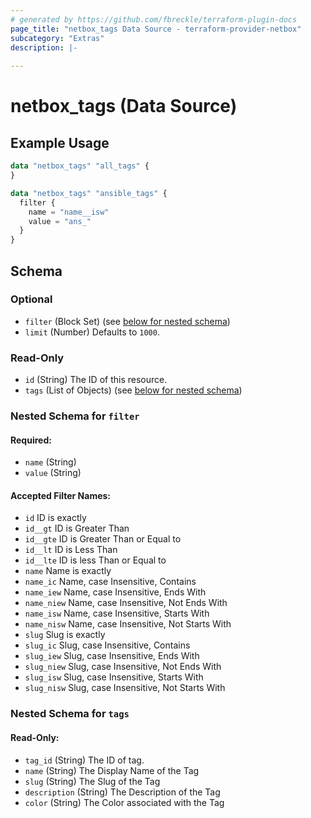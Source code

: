 ```yaml
---
# generated by https://github.com/fbreckle/terraform-plugin-docs
page_title: "netbox_tags Data Source - terraform-provider-netbox"
subcategory: "Extras"
description: |-
  
---
```


# netbox_tags (Data Source)



## Example Usage

```terraform
data "netbox_tags" "all_tags" {
}
```

```terraform
data "netbox_tags" "ansible_tags" {
  filter {
    name = "name__isw"
    value = "ans_"
  }
}
```

<!-- schema generated by tfplugindocs -->
## Schema

### Optional

- `filter` (Block Set) (see [below for nested schema](#nestedblock--filter))
- `limit` (Number) Defaults to `1000`.

### Read-Only

- `id` (String) The ID of this resource.
- `tags` (List of Objects) (see [below for nested schema](#nestedatt--tags))

<a id="nestedblock--filter"></a>
### Nested Schema for `filter`

#### Required:

- `name` (String)
- `value` (String)

#### Accepted Filter Names:
- `id` ID is exactly
- `id__gt` ID is Greater Than
- `id__gte` ID is Greater Than or Equal to
- `id__lt` ID is Less Than
- `id__lte` ID is less Than or Equal to
- `name` Name is exactly
- `name_ic` Name, case Insensitive, Contains
- `name_iew` Name, case Insensitive, Ends With
- `name_niew` Name, case Insensitive, Not Ends With
- `name_isw` Name, case Insensitive, Starts With
- `name_nisw` Name, case Insensitive, Not Starts With
- `slug` Slug is exactly
- `slug_ic` Slug, case Insensitive, Contains
- `slug_iew` Slug, case Insensitive, Ends With
- `slug_niew` Slug, case Insensitive, Not Ends With
- `slug_isw` Slug, case Insensitive, Starts With
- `slug_nisw` Slug, case Insensitive, Not Starts With

<a id="nestedatt--tags"></a>
### Nested Schema for `tags`

#### Read-Only:
- `tag_id` (String) The ID of tag.
- `name` (String) The Display Name of the Tag
- `slug` (String) The Slug of the Tag
- `description` (String) The Description of the Tag
- `color` (String) The Color associated with the Tag

